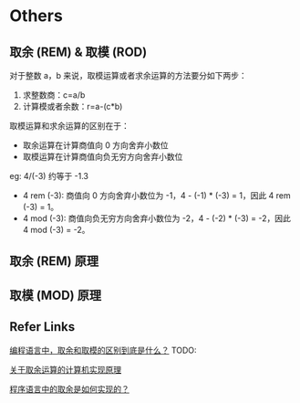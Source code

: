 
# Others

## 取余 (REM) & 取模 (ROD)

对于整数 a，b 来说，取模运算或者求余运算的方法要分如下两步：
1. 求整数商：c=a/b
1. 计算模或者余数：r=a-(c*b)

取模运算和求余运算的区别在于：
- 取余运算在计算商值向 0 方向舍弃小数位
- 取模运算在计算商值向负无穷方向舍弃小数位

eg: 4/(-3) 约等于 -1.3
- 4 rem (-3): 商值向 0 方向舍弃小数位为 -1，4 - (-1) * (-3) = 1，因此 4 rem (-3) = 1。
- 4 mod (-3): 商值向负无穷方向舍弃小数位为 -2，4 - (-2) * (-3) = -2，因此 4 mod (-3) = -2。

## 取余 (REM) 原理

<!-- 两个负数取余符号是负号运算规则按照正的运算规则，然后加个负号就可以了
比如 -10%-7 = -3
但是一正一负问题就来了，C++ Primer 是这样解释的：
计算规则与机器有关系，如果取余按照分子的符号，那么除数结果向 0 取整
                      如果取余按照分母符号，那么除数结果向无穷取整

例如：

21%-5     21/-5
取余结果为 1 时，除数结果为 -4
取余结果为 -4 时，除数结果为 -5 -->

## 取模 (MOD) 原理

## Refer Links

[编程语言中，取余和取模的区别到底是什么？](https://www.zhihu.com/question/30526656) TODO:

[关于取余运算的计算机实现原理](https://bbs.csdn.net/topics/390699173)

[程序语言中的取余是如何实现的？](https://www.zhihu.com/question/21070971)